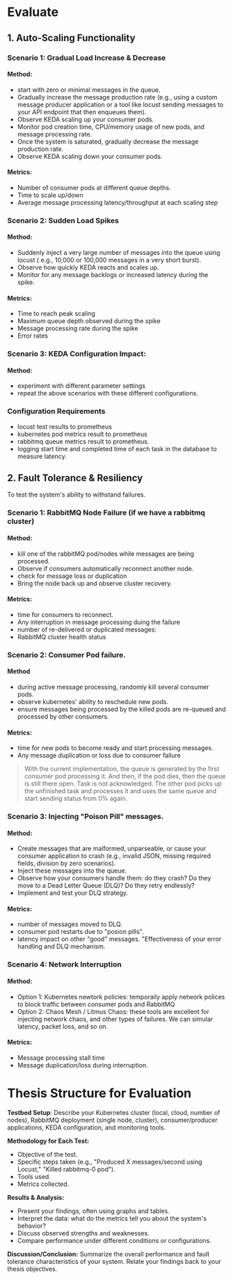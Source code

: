 # Evaluate
## 1. Auto-Scaling Functionality
### Scenario 1: Gradual Load Increase & Decrease
#### Method:
- start with zero or minimal messages in the queue.
- Gradually increase the message production rate (e.g., using a custom message producer application or a tool like locust sending messages to your API endpoint that then enqueues them).
- Observe KEDA scaling up your consumer pods.
- Monitor pod creation time, CPU/memory usage of new pods, and message processing rate.
- Once the system is saturated, gradually decrease the message production rate.
- Observe KEDA scaling down your consumer pods.

#### Metrics:
- Number of consumer pods at different queue depths.
- Time to scale up/down
- Average message processing latency/throughput at each scaling step

### Scenario 2: Sudden Load Spikes
#### Method:
- Suddenly inject a very large number of messages into the queue using locust (
    e.g., 10,000 or 100,000 messages in a very short burst).
- Observe how quickly KEDA reacts and scales up.
- Monitor for any message backlogs or increased latency during the spike.
#### Metrics:
- Time to reach peak scaling
- Maximum queue depth observed during the spike
- Message processing rate during the spike
- Error rates

### Scenario 3: KEDA Configuration Impact:
#### Method:
- experiment with different parameter settings 
- repeat the above scenarios with these different configurations.


### Configuration Requirements
- locust test results to prometheus
- kubernetes pod metrics result to prometheus
- rabbitmq queue metrics result to prometheus.
- logging start time and completed time of each task in the database to measure latency.

## 2. Fault Tolerance & Resiliency
To test the system's ability to withstand failures.
### Scenario 1: RabbitMQ Node Failure (if we have a rabbitmq cluster)
#### Method:
- kill one of the rabbitMQ pod/nodes while messages are being processed.
- Observe if consumers automatically reconnect another node. 
- check for message loss or duplication
- Bring the node back up and observe cluster recovery.

#### Metrics:
- time for consumers to reconnect.
- Any interruption in message processing duing the failure
- number of re-delivered or duplicated messages:  
- RabbitMQ cluster health status

### Scenario 2: Consumer Pod failure.
#### Method
- during active message processing, randomly kill several consumer pods.
- observe kubernetes' ability to reschedule new pods.
- ensure messages being processed by the killed pods are re-queued and processed by other consumers.
#### Metrics:
- time for new pods to become ready and start processing messages.
- Any message duplication or loss due to consumer failure


> With the current implementation, the queue is generated by the first consumer pod processing it. And then, if the pod dies, then the queue is still there open. Task is not acknowledged. The other pod picks up the unfinished task and processes it and uses the same queue and start sending status from 0% again. 


### Scenario 3: Injecting "Poison Pill" messages.
#### Method: 
- Create messages that are malformed, unparseable, or cause your consumer application to crash (e.g., invalid JSON, missing required fields, division by zero scenarios).
- Inject these messages into the queue.
- Observe how your consumers handle them: do they crash? Do they move to a Dead Letter Queue (DLQ)? Do they retry endlessly?
- Implement and test your DLQ strategy.

#### Metrics:
- number of messages moved to DLQ.
- consumer pod restarts due to "posion pills".
- latency impact on other "good" messages.
"Effectiveness of your error handling and DLQ mechanism.

### Scenario 4: Network Interruption
#### Method:
- Option 1: Kubernetes newtork policies: temporaily apply network polices to block traffic between consumer pods and RabbitMQ
- Option 2: Chaos Mesh / Litmus Chaos: these tools are excellent for injecting network chaos, and other types of failures. We can simular latency, packet loss, and so on.
#### Metrics:
- Message processing stall time
- Message duplication/loss during interruption.


# Thesis Structure for Evaluation

**Testbed Setup**: Describe your Kubernetes cluster (local, cloud, number of nodes), RabbitMQ deployment (single node, cluster), consumer/producer applications, KEDA configuration, and monitoring tools.


**Methodology for Each Test:**
- Objective of the test.
- Specific steps taken (e.g., "Produced X messages/second using Locust," "Killed rabbitmq-0 pod").
- Tools used.
- Metrics collected.

**Results & Analysis:**
- Present your findings, often using graphs and tables.
- Interpret the data: what do the metrics tell you about the system's behavior?
- Discuss observed strengths and weaknesses.
- Compare performance under different conditions or configurations.


**Discussion/Conclusion:** Summarize the overall performance and fault tolerance characteristics of your system. Relate your findings back to your thesis objectives.